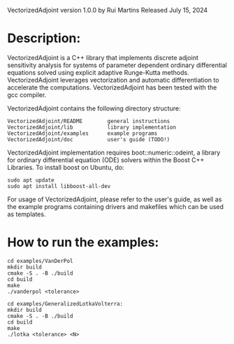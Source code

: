 VectorizedAdjoint version 1.0.0
by Rui Martins
Released July 15, 2024

Description:
============================================================
VectorizedAdjoint is a C++ library that implements discrete adjoint sensitivity analysis for systems of parameter dependent ordinary differential equations solved using explicit adaptive Runge-Kutta methods. 
VectorizedAdjoint leverages vectorization and automatic differentiation to accelerate the computations.
VectorizedAdjoint has been tested with the gcc compiler.

VectorizedAdjoint contains the following directory structure:

    VectorizedAdjoint/README        general instructions
    VectorizedAdjoint/lib           library implementation
    VectorizedAdjoint/examples      example programs
    VectorizedAdjoint/doc           user's guide (TODO!)

VectorizedAdjoint implementation requires boot::numeric::odeint, a library for ordinary differential equation (ODE) solvers within the Boost C++ Libraries. To install boost on Ubuntu, do:

    sudo apt update
    sudo apt install libboost-all-dev

For usage of VectorizedAdjoint, please refer to the user's guide, as well as the example programs containing drivers and makefiles which can be used as templates. 


How to run the examples:
============================================================
    cd examples/VanDerPol
    mkdir build
    cmake -S . -B ./build
    cd build
    make
    ./vanderpol <tolerance>

    cd examples/GeneralizedLotkaVolterra:
    mkdir build
    cmake -S . -B ./build
    cd build
    make
    ./lotka <tolerance> <N>